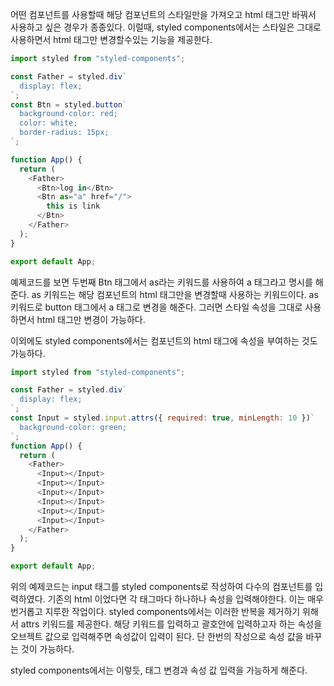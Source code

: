 어떤 컴포넌트를 사용할때 해당 컴포넌트의 스타일만을 가져오고 html 태그만 바꿔서 사용하고 싶은 경우가 종종있다.
이럴때, styled components에서는 스타일은 그대로 사용하면서 html 태그만 변경할수있는 기능을 제공한다.

```javascript
import styled from "styled-components";

const Father = styled.div`
  display: flex;
`;
const Btn = styled.button`
  background-color: red;
  color: white;
  border-radius: 15px;
`;

function App() {
  return (
    <Father>
      <Btn>log in</Btn>
      <Btn as="a" href="/">
        this is link
      </Btn>
    </Father>
  );
}

export default App;
```

예제코드를 보면 두번째 Btn 태그에서 as라는 키워드를 사용하여 a 태그라고 명시를 해준다. as 키워드는 해당 컴포넌트의 html 태그만을 변경할때 사용하는 키워드이다.
as 키워드로 button 태그에서 a 태그로 변경을 해준다. 그러면 스타일 속성을 그대로 사용하면서 html 태그만 변경이 가능하다.

이외에도 styled components에서는 컴포넌트의 html 태그에 속성을 부여하는 것도 가능하다.

```javascript
import styled from "styled-components";

const Father = styled.div`
  display: flex;
`;
const Input = styled.input.attrs({ required: true, minLength: 10 })`
  background-color: green;
`;
function App() {
  return (
    <Father>
      <Input></Input>
      <Input></Input>
      <Input></Input>
      <Input></Input>
      <Input></Input>
      <Input></Input>
    </Father>
  );
}

export default App;

```

위의 예제코드는 input 태그를 styled components로 작성하여 다수의 컴포넌트를 입력하였다. 기존의 html 이었다면 각 태그마다 하나하나 속성을 입력해야한다.
이는 매우 번거롭고 지루한 작업이다. styled components에서는 이러한 반복을 제거하기 위해서 attrs 키워드를 제공한다. 해당 키워드를 입력하고 괄호안에
입력하고자 하는 속성을 오브젝트 값으로 입력해주면 속성값이 입력이 된다. 단 한번의 작성으로 속성 값을 바꾸는 것이 가능하다.

styled components에서는 이렇듯, 태그 변경과 속성 값 입력을 가능하게 해준다.
